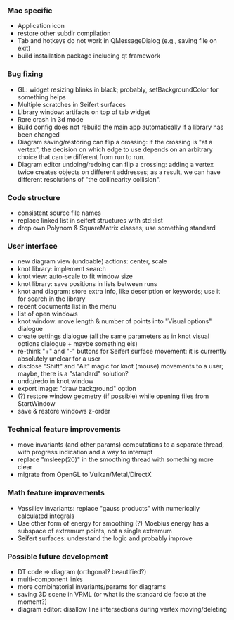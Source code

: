 ### Mac specific

* Application icon
* restore other subdir compilation
* Tab and hotkeys do not work in QMessageDialog (e.g., saving file on exit)
* build installation package including qt framework

### Bug fixing

* GL: widget resizing blinks in black; probably, setBackgroundColor for something helps
* Multiple scratches in Seifert surfaces
* Library window: artifacts on top of tab widget
* Rare crash in 3d mode
* Build config does not rebuild the main app automatically if a library has been changed
* Diagram saving/restoring can flip a crossing: if the crossing is "at a vertex", the decision on which edge to use depends on an arbitrary choice that can be different from run to run.
* Diagram editor undoing/redoing can flip a crossing: adding a vertex twice creates objects on different addresses; as a result, we can have different resolutions of "the collinearity collision".

### Code structure

* consistent source file names
* replace linked list in seifert structures with std::list
* drop own Polynom & SquareMatrix classes; use something standard

### User interface

* new diagram view (undoable) actions: center, scale
* knot library: implement search
* knot view: auto-scale to fit window size
* knot library: save positions in lists between runs
* knot and diagram: store extra info, like description or keywords; use it for search in the library
* recent documents list in the menu
* list of open windows
* knot window: move length & number of points into "Visual options" dialogue
* create settings dialogue (all the same parameters as in knot visual options dialogue + maybe something els)
* re-think "+" and "-" buttons for Seifert surface movement: it is currently absolutely unclear for a user
* disclose "Shift" and "Alt" magic for knot (mouse) movements to a user; maybe, there is a "standard" solution?
* undo/redo in knot window
* export image: "draw background" option
* (?) restore window geometry (if possible) while opening files from StartWindow
* save & restore windows z-order

### Technical feature improvements

* move invariants (and other params) computations to a separate thread, with progress indication and a way to interrupt
* replace "msleep(20)" in the smoothing thread with something more clear
* migrate from OpenGL to Vulkan/Metal/DirectX

### Math feature improvements

* Vassiliev invariants: replace "gauss products" with numerically calculated integrals
* Use other form of energy for smoothing (?) Moebius energy has a subspace of extremum points, not a single extremum
* Seifert surfaces: understand the logic and probably improve

### Possible future development

* DT code => diagram (orthgonal? beautified?)
* multi-component links
* more combinatorial invariants/params for diagrams
* saving 3D scene in VRML (or what is the standard de facto at the moment?)
* diagram editor: disallow line intersections during vertex moving/deleting
